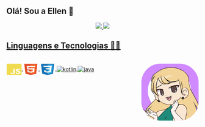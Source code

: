 ## Olá! Sou a Ellen 👋   

<div align="center">
  <a href="https://github.com/ellen-jesus">
  <img height="155m" src="https://github-readme-stats.vercel.app/api?username=ellen-jesus&show_icons=true&theme=dark&include_all_commits=true&count_private=true"/>
  <img height="155m" src="https://github-readme-stats.vercel.app/api/top-langs/?username=ellen-jesus&layout=compact&langs_count=7&theme=dark"/>
   
    
 </div>
  
## Linguagens e Tecnologias <g-emoji class="g-emoji" alias="man_technologist" fallback-src="https://github.githubassets.com/images/icons/emoji/unicode/1f468-1f4bb.png">👨‍💻</g-emoji> 
  
  <div style="display: inline_block"><br>
  <img align="center" alt="Js" height="30" width="40" src="https://raw.githubusercontent.com/devicons/devicon/master/icons/javascript/javascript-plain.svg">
  <img align="center" alt="HTML" height="30" width="40" src="https://raw.githubusercontent.com/devicons/devicon/master/icons/html5/html5-original.svg">
  <img align="center" alt="CSS" height="30" width="40" src="https://raw.githubusercontent.com/devicons/devicon/master/icons/css3/css3-original.svg">
  <img align="center" alt="kotlin" height="30" width="40" src="https://cdn.jsdelivr.net/gh/devicons/devicon/icons/kotlin/kotlin-original.svg">
  <img align="center" alt="java" height="40" width="40" src="https://cdn.jsdelivr.net/gh/devicons/devicon/icons/java/java-original.svg">
  <img align="right" alt="Ellen" height="150" style="border-radius:50px;" src="https://github.com/ellen-jesus/ellen-jesus/blob/main/download20220303220441.png">                
  </div>



